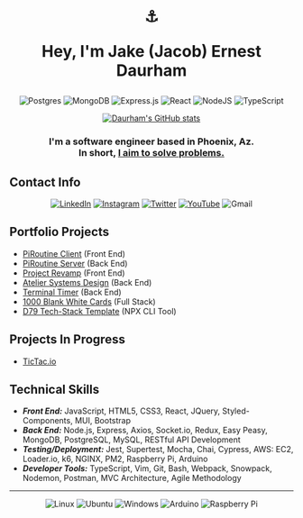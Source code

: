 # <div align="center"> <p></p>⚓<p> Hey, I'm Jake (Jacob) Ernest Daurham </p></div>

<div align="center"> 

![Postgres](https://img.shields.io/badge/postgres-%23316192.svg?style=for-the-badge&logo=postgresql&logoColor=white) ![MongoDB](https://img.shields.io/badge/MongoDB-%234ea94b.svg?style=for-the-badge&logo=mongodb&logoColor=white)  ![Express.js](https://img.shields.io/badge/express.js-%23404d59.svg?style=for-the-badge&logo=express&logoColor=%2361DAFB) ![React](https://img.shields.io/badge/react-%2320232a.svg?style=for-the-badge&logo=react&logoColor=%2361DAFB) ![NodeJS](https://img.shields.io/badge/node.js-6DA55F?style=for-the-badge&logo=node.js&logoColor=white) ![TypeScript](https://img.shields.io/badge/typescript-%23007ACC.svg?style=for-the-badge&logo=typescript&logoColor=white) 








[![Daurham's GitHub stats](https://github-readme-stats.vercel.app/api?username=daurham&hide=stars&count_private=true&show_icons=true&theme=dark)](https://github.com/anuraghazra/github-readme-stats)

###  I'm a software engineer based in Phoenix, Az. <br /> In short, <ins>I aim to solve problems.</ins> 

</div>



## Contact Info

<div align="center">

[![LinkedIn](https://img.shields.io/badge/Daurham-%230077B5.svg?style=for-the-badge&logo=linkedin&logoColor=white)](https://www.linkedin.com/in/daurham) [![Instagram](https://img.shields.io/badge/Captain_Daurham-%23E4405F.svg?style=for-the-badge&logo=Instagram&logoColor=white)](https://www.instagram.com/captain_daurham/) [![Twitter](https://img.shields.io/badge/daurham-%231DA1F2.svg?style=for-the-badge&logo=Twitter&logoColor=white)](https://twitter.com/daurham) [![YouTube](https://img.shields.io/badge/daurham-%23FF0000.svg?style=for-the-badge&logo=YouTube&logoColor=white)](https://www.youtube.com/user/daurham) ![Gmail](https://img.shields.io/badge/Daurham95-D14836?style=for-the-badge&logo=gmail&logoColor=white)

</div>

## Portfolio Projects
- [PiRoutine Client](https://github.com/daurham/PiRoutine-EC2-Client) (Front End)
- [PiRoutine Server](https://github.com/daurham/PiRoutine-Pi-Server) (Back End)
- [Project Revamp](https://github.com/daurham/Project-Revamp) (Front End)
- [Atelier Systems Design](https://github.com/daurham/Atelier-Systems-Design) (Back End) 
- [Terminal Timer](https://github.com/daurham/Timer) (Back End)
- [1000 Blank White Cards](https://github.com/daurham/1000BlankWhiteCards) (Full Stack) 
- [D79 Tech-Stack Template](https://github.com/daurham/d79-CLI-tool) (NPX CLI Tool)

## Projects In Progress
- [TicTac.io](https://github.com/daurham/TicTac.io)

## Technical Skills
- **_Front End:_** JavaScript, HTML5, CSS3, React, JQuery, Styled-Components, MUI, Bootstrap 
- **_Back End:_** Node.js, Express, Axios, Socket.io, Redux, Easy Peasy, MongoDB, PostgreSQL, MySQL, RESTful API Development
- **_Testing/Deployment:_** Jest, Supertest, Mocha, Chai, Cypress, AWS: EC2, Loader.io, k6, NGINX, PM2, Raspberry Pi, Arduino
- **_Developer Tools:_** TypeScript, Vim, Git, Bash, Webpack, Snowpack, Nodemon, Postman, MVC Architecture, Agile Methodology


<div align="center">

---

![Linux](https://img.shields.io/badge/Linux-FCC624?style=for-the-badge&logo=linux&logoColor=black) ![Ubuntu](https://img.shields.io/badge/Ubuntu-E95420?style=for-the-badge&logo=ubuntu&logoColor=white) ![Windows](https://img.shields.io/badge/Windows-0078D6?style=for-the-badge&logo=windows&logoColor=white) ![Arduino](https://img.shields.io/badge/-Arduino-00979D?style=for-the-badge&logo=Arduino&logoColor=white) ![Raspberry Pi](https://img.shields.io/badge/-RaspberryPi-C51A4A?style=for-the-badge&logo=Raspberry-Pi)


</div>
